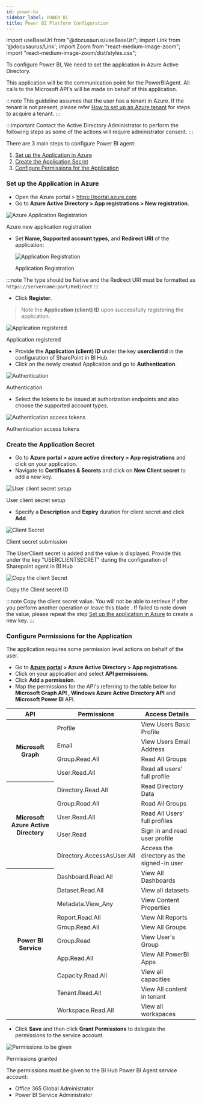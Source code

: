 ```yaml
---
id: power-bi 
sidebar_label: POWER BI 
title: Power BI Platform Configuration
---
```


import useBaseUrl from "@docusaurus/useBaseUrl";
import Link from '@docusaurus/Link';
import Zoom from "react-medium-image-zoom";
import "react-medium-image-zoom/dist/styles.css";

To configure Power BI, We need to set the application in Azure Active Directory.

This application will be the communication point for the PowerBIAgent. All calls to the Microsoft API's will be made on behalf of this application.

:::note
This guideline assumes that the user has a tenant in Azure. If the tenant is not present, please refer [How to set up an Azure tenant](https://docs.microsoft.com/en-us/azure/active-directory/develop/active-directory-howto-tenant) for steps to acquire a tenant.
:::

:::important
Contact the Active Directory Administrator to perform the following steps as some of the actions will require administrator consent.
:::

There are 3 main steps to configure Power BI agent:
1. [Set up the Application in Azure](#set-up-the-application-in-azure)
1. [Create the Application Secret](#create-the-application-secret)
1. [Configure Permissions for the Application](#configure-permissions-for-the-application)

### Set up the Application in Azure
 - Open the Azure portal > https://portal.azure.com
 - Go to **Azure Active Directory > App registrations > New registration**.

  <div class="center">
  <Zoom>
    <img alt="Azure Application Registration" src={useBaseUrl('/doc-images/powerbi/azure-new-registration.png')}/>
  </Zoom>
 	<p>Azure new application registration</p>
  </ div>

* Set **Name, Supported account types**, and **Redirect URI** of the application:
  
  <div class="center">
  <Zoom>
    <img alt="Application Registration" src={useBaseUrl('/doc-images/powerbi/register_app.png')}/>
  </Zoom>
 	<p>Application Registration</p>
  </ div>

:::note
The type should be Native and the Redirect URI must be formatted as `https://servername:port/Redirect` 
:::

- Click **Register**.

> Note the **Application (client) ID** upon successfully registering the application.

<div class="center">
  <Zoom>
<img alt="Application registered" src={useBaseUrl('/doc-images/sharepoint/app-registered.png')}/>
  </Zoom>
	<p>Application registered</p>
</div>

- Provide the **Application (client) ID** under the key **userclientid** in the configuration of SharePoint in BI Hub.
- Click on the newly created Application and go to **Authentication**.

<div class="center">
  <Zoom>
<img alt="Authentication" src={useBaseUrl('/doc-images/sharepoint/authentication.png')}/>
  </Zoom>
	<p>Authentication</p>
</div>

- Select the tokens to be issued at authorization endpoints and also choose the supported account types. 

<div class="center">
  <Zoom>
<img alt="Authentication access tokens" src={useBaseUrl('/doc-images/sharepoint/azapp5.png')}/>
  </Zoom>
	<p>Authentication access tokens</p>
</div>

### Create the Application Secret
   
 - Go to **Azure portal > azure active directory > App registrations** and click on your application.
 - Navigate to **Certificates & Secrets** and click on **New Client secret** to add a new key.
 <div class="center">
  <Zoom>
    <img alt="User client secret setup" src={useBaseUrl('/doc-images/sharepoint/azapp6.png')}/>
  </Zoom>
  	<p>User client secret setup</p>
  </div>

 - Specify a **Description** and **Expiry** duration for client secret and click **Add**.

   <div class="center">
  <Zoom>
    <img alt="Client Secret" src={useBaseUrl('/doc-images/sharepoint/azapp7.png')}/>
  </Zoom>
  	<p>Client secret submission</p>
  </div>

The UserClient secret is added and the value is displayed. Provide this under the key "USERCLIENTSECRET" during the configuration of Sharepoint agent in BI Hub

   <div class="center">
  <Zoom>
    <img alt="Copy the client Secret" src={useBaseUrl('/doc-images/sharepoint/azapp8.png')}/>
  </Zoom>
  	<p>Copy the Client secret ID</p>
  </div>

:::note
Copy the client secret value. You will not be able to retrieve if after you perform another operation or leave this blade . If failed to note down the value, please repeat the step [Set up the application in Azure](#setup-the-application-in-azure) to create a new key.
:::

### Configure Permissions for the Application

 The application requires some permission level actions on behalf of the user. 
 - Go to **[Azure portal](https://portal.azure.com) > Azure Active Directory > App registrations**.
 - Click on your application and select **API permissions**.
 - Click **Add a permission**.
 - Map the permissions for the API's referring to the table below for **Microsoft Graph API , Windows Azure Active Directory API** and **Microsoft Power BI** API.

<div class="center">
<table>
    <thead>
        <tr>
            <th>API</th>
            <th>Permissions</th>
            <th>Access Details</th>
        </tr>
    </thead>
    <tbody>
        <tr>
            <th rowspan="4">Microsoft Graph</th>
            <td>Profile</td>
            <td>View Users Basic Profile</td>
        </tr>
        <tr>
            <td>Email</td>
            <td>View Users Email Address</td>
        </tr>
        <tr>
            <td>Group.Read.All</td>
            <td>Read All Groups</td>
        </tr>
        <tr>
            <td>User.Read.All</td>
            <td>Read all users' full profile</td>
        </tr>
        <tr>
            <th rowspan="5">Microsoft Azure Active Directory</th>
            <td>Directory.Read.All</td>
            <td>Read Directory Data</td>
        </tr>
        <tr>
            <td>Group.Read.All</td>
            <td>Read All Groups</td>
        </tr>
        <tr>            
            <td>User.Read.All</td>
            <td>Read All Users' full profiles</td>
        </tr>
        <tr>            
            <td>User.Read</td>
            <td>Sign in and read user profile</td>
        </tr>
        <tr>
            <td>Directory.AccessAsUser.All</td>
            <td>Access the directory as the signed-in user</td>
        </tr>
        <tr>
            <th rowspan="10">Power BI Service</th>
            <td>Dashboard.Read.All</td>
            <td>View All Dashboards</td>
        </tr>
        <tr>
            <td>Dataset.Read.All</td>
            <td>View all datasets</td>
        </tr>
        <tr>
            <td>Metadata.View_Any</td>
            <td>View Content Properties</td>
        </tr>
        <tr>
            <td>Report.Read.All</td>
            <td>View All Reports</td>
        </tr>
        <tr>
            <td>Group.Read.All</td>
            <td>View All Groups</td>
        </tr>
        <tr>
            <td>Group.Read</td>
            <td>View User's Group</td>
        </tr>
        <tr>
            <td>App.Read.All</td>
            <td>View All PowerBI Apps</td>
        </tr>
        <tr>
            <td>Capacity.Read.All</td>
            <td>View all capacities</td>
        </tr>
        <tr>
            <td>Tenant.Read.All</td>
            <td>View All content in tenant</td>
        </tr>
        <tr>
            <td>Workspace.Read.All</td>
            <td>View all workspaces</td>
        </tr>
    </tbody>
</table>
</div>

 - Click **Save** and then click **Grant Permissions** to delegate the permissions to the service account.

<div class="center">
  <Zoom>
<img alt="Permissions to be given" src={useBaseUrl('/doc-images/powerbi/permissions-consolidated.png')}/>
  </Zoom>
	<p>Permissions granted</p>
</div>

The permissions must be given to the BI Hub Power BI Agent service account:
- Office 365 Global Administrator
- Power BI Service Administrator
